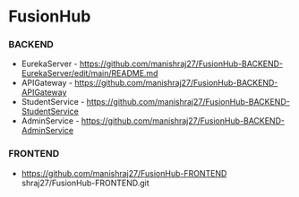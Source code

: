 # FusionHub
### BACKEND
- EurekaServer - https://github.com/manishraj27/FusionHub-BACKEND-EurekaServer/edit/main/README.md
- APIGateway - https://github.com/manishraj27/FusionHub-BACKEND-APIGateway
- StudentService - https://github.com/manishraj27/FusionHub-BACKEND-StudentService
- AdminService - https://github.com/manishraj27/FusionHub-BACKEND-AdminService
### FRONTEND
- https://github.com/manishraj27/FusionHub-FRONTEND
shraj27/FusionHub-FRONTEND.git